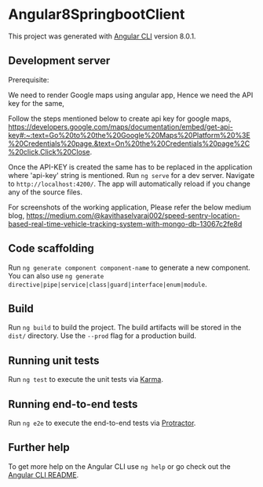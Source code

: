 # Angular8SpringbootClient

This project was generated with [Angular CLI](https://github.com/angular/angular-cli) version 8.0.1.

## Development server

Prerequisite:

We need to render Google maps using angular app, Hence we need the API key for the same,

Follow the steps mentioned below to create api key for google maps,
https://developers.google.com/maps/documentation/embed/get-api-key#:~:text=Go%20to%20the%20Google%20Maps%20Platform%20%3E%20Credentials%20page.&text=On%20the%20Credentials%20page%2C%20click,Click%20Close.

Once the API-KEY is created the same has to be replaced in the application where 'api-key' string is mentioned.
Run `ng serve` for a dev server. Navigate to `http://localhost:4200/`. The app will automatically reload if you change any of the source files.

For screenshots of the working application, Please refer the below medium blog,
https://medium.com/@kavithaselvaraj002/speed-sentry-location-based-real-time-vehicle-tracking-system-with-mongo-db-13067c2fe8d

## Code scaffolding

Run `ng generate component component-name` to generate a new component. You can also use `ng generate directive|pipe|service|class|guard|interface|enum|module`.

## Build

Run `ng build` to build the project. The build artifacts will be stored in the `dist/` directory. Use the `--prod` flag for a production build.

## Running unit tests

Run `ng test` to execute the unit tests via [Karma](https://karma-runner.github.io).

## Running end-to-end tests

Run `ng e2e` to execute the end-to-end tests via [Protractor](http://www.protractortest.org/).

## Further help

To get more help on the Angular CLI use `ng help` or go check out the [Angular CLI README](https://github.com/angular/angular-cli/blob/master/README.md).

